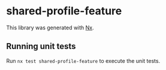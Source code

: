 # shared-profile-feature

This library was generated with [Nx](https://nx.dev).

## Running unit tests

Run `nx test shared-profile-feature` to execute the unit tests.
